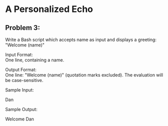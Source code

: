 A Personalized Echo
==================


Problem 3:
------------

Write a Bash script which accepts name as input and displays a greeting: "Welcome (name)"

Input Format:  
One line, containing a name.

Output Format:  
One line: "Welcome (name)" (quotation marks excluded). 
The evaluation will be case-sensitive.


Sample Input:  
>
Dan  


Sample Output:  
>
Welcome Dan  